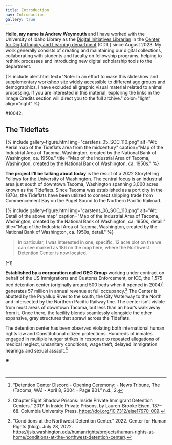 ```yaml
---
title: Introduction
nav: Introduction
gallery: true
---
```


**Hello, my name is Andrew Weymouth** and I have worked with the University of Idaho Library as the [Digital Initiatives Librarian](https://www.lib.uidaho.edu/about/people/aweymouth.html) in the [Center for Digital Inquiry and Learning department](https://cdil.lib.uidaho.edu/) (CDIL) since August 2023. My work generally consists of creating and maintaining our digital collections, collaborating with students and faculty on fellowship programs, helping to rethink processes and introducing new digital scholarship tools to the department.

{% include alert.html text="Note: In an effort to make this slideshow and supplementary workshop site widely accessible to different age groups and demographics, I have excluded all graphic visual material related to animal processing. If you are interested in this material, exploring the links in the Image Credits section will direct you to the full archive." color="light" align="right" %}

#10042;

## The Tideflats

{% include gallery-figure.html img="carstens_05_SOC_110.png" alt="Alt: Aerial map of the Tideflats area from the midcentury" caption="Map of the Industrial Area of Tacoma, Washington, created by the National Bank of Washington, ca. 1950s." title="Map of the Industrial Area of Tacoma, Washington, created by the National Bank of Washington, ca. 1950s." %}

**The project I’ll be talking about today** is the result of a 2022 Storytelling Fellows for the University of Washington. The central focus is an industrial area just south of downtown Tacoma, Washington spanning 3,000 acres known as the Tideflats. Since Tacoma was established as a port city in the 1870s, the Tideflats have been utilized to connect shipping trade from Commencement Bay on the Puget Sound to the Northern Pacific Railroad. 

{% include gallery-figure.html img="carstens_06_SOC_110.png" alt="Alt: Detail of the above map" caption="Map of the Industrial Area of Tacoma, Washington, created by the National Bank of Washington, ca. 1950s, detail." title="Map of the Industrial Area of Tacoma, Washington, created by the National Bank of Washington, ca. 1950s, detail." %}

<blockquote class="quote">
In particular, I was interested in one, specific, 12 acre plot on the we can see marked as 186 on the map here, where the Northwest Detention Center is now located.
</blockquote>
[^1]

**Established by a corporation called GEO Group** working under contract on behalf of the US Immigrations and Customs Enforcement, or ICE, the 1,575 bed detention center (originally around 500 beds when it opened in 2004)[^2] generates 57 million in annual revenue at full occupancy.[^3] The Center is abutted by the Puyallup River to the south, the City Waterway to the North and intersected by the Northern Pacific Railway line. The center isn’t visible from most areas of downtown Tacoma, but less than an hour’s walk away from it. Once there, the facility blends seamlessly alongside the other expansive, gray structures that sprawl across the Tideflats.

The detention center has been observed violating both international human rights law and Constitutional citizen protections. Hundreds of inmates engaged in multiple hunger strikes in response to repeated allegations of medical neglect, unsanitary conditions, wage theft, delayed immigration hearings and sexual assault.[^4]

<div class="symbol-container">
    <p class="symbol">&#10042;</p>
</div>

<br>

[^1]: The Tacoma Daily Ledger. August 2, 1931, page 9.
[^2]: “Detention Center Discord - Opening Ceremony: - News Tribune, The (Tacoma, WA) - April 8, 2004 - Page B01.” n.d., 2.
[^3]: Chapter Eight Shadow Prisons: Inside Private Immigrant Detention Centers.” 2017. In Inside Private Prisons, by Lauren-Brooke Eisen, 137–68. Columbia University Press. https://doi.org/10.7312/eise17970-009.
[^4]:  “Conditions at the Northwest Detention Center.” 2022. Center for Human Rights (blog). July 28, 2022. https://jsis.washington.edu/humanrights/projects/human-rights-at-home/conditions-at-the-northwest-detention-center/.